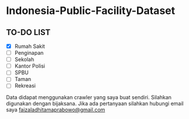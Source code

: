 # Indonesia-Public-Facility-Dataset

## TO-DO LIST
- [x] Rumah Sakit
- [ ] Penginapan
- [ ] Sekolah
- [ ] Kantor Polisi
- [ ] SPBU
- [ ] Taman
- [ ] Rekreasi

Data didapat menggunakan crawler yang saya buat sendiri. Silahkan digunakan dengan bijaksana.
Jika ada pertanyaan silahkan hubungi email saya faizaladhitamaprabowo@gmail.com
